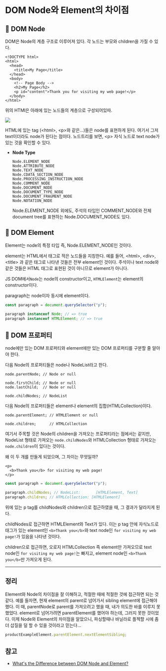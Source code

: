 # DOM Node와 Element의 차이점

## 🧩 DOM Node

DOM은 Node의 계층 구조로 이루어져 있다. 각 노드는 부모와 children을 가질 수 있다.

```htmlembedded
<!DOCTYPE html>
<html>
  <head>
    <title>My Page</title>
  </head>
  <body>
    <!-- Page Body -->
    <h2>My Page</h2>
    <p id="content">Thank you for visiting my web page!</p>
  </body>
</html>
```

위의 HTMl은 아래에 있는 노드들의 계층으로 구성되어있따.

![](https://i.imgur.com/RL1IrMs.png)

HTML에 있는 tag (\<html>, \<p>와 같은...)들은 node를 표현하게 된다. 여기서 그저 text이더라도 node가 된다는 점이다. 노드트리를 보면, \<p> 자식 노드로 text node가 있는 것을 확인할 수 있다.

- **Node Type**
  ```
  Node.ELEMENT_NODE
  Node.ATTRIBUTE_NODE
  Node.TEXT_NODE
  Node.CDATA_SECTION_NODE
  Node.PROCESSING_INSTRUCTION_NODE
  Node.COMMENT_NODE
  Node.DOCUMENT_NODE
  Node.DOCUMENT_TYPE_NODE
  Node.DOCUMENT_FRAGMENT_NODE
  Node.NOTATION_NODE
  ```
  Node.ELEMENT_NODE 외에도, 주석의 타입인 COMMENT_NODE와 전체 document tree를 표현하는
  Node.DOCUMENT_NODE도 있다.

## 🧩 DOM Element

Element는 node의 특정 타입 즉, Node.ELEMENT_NODE인 것이다.

element는 HTML에서 태그로 적은 노드들을 지칭한다. 예를 들어, \<html>, \<div>, \<title> 과 같은 태그로 나타낸 것들은 전부 element인 것이다. 주석이나 text node와 같은 것들은 HTML 태그로 표현된 것이 아니므로 element가 아니다.

JS DOM에서`Node`는 node의 constructor이고, `HTMLElement`는 element의 constructor이다.

paragraph는 node이자 동시에 element이다.

```javascript
const paragraph = document.querySelector("p");

paragraph instanceof Node; // => true
paragraph instanceof HTMLElement; // => true
```

## 🧩 DOM 프로퍼티

node에만 있는 DOM 프로퍼티와 element에만 있는 DOM 프로퍼티를 구분할 줄 알아야 한다.

다음 Node의 프로퍼티들은 node나 NodeList라고 한다.

```
node.parentNode; // Node or null

node.firstChild; // Node or null
node.lastChild;  // Node or null

node.childNodes; // NodeList
```

다음 Node의 프로퍼티들은 element나 element의 집합(HTMLCollection)이다.

```
node.parentElement; // HTMLElement or null

node.children;      // HTMLCollection

```

여기서 주목할 것은 Node의 children을 가져오는 프로퍼티라는 점에서는 같지만, NodeList 형태로 가져오는 `node.childNodes`와 HTMLCollection 형태로 가져오는 `node.children`이 있다는 것이다.

왜 이 두 개를 만들게 되었으며, 그 차이는 무엇일까?

```htmlembedded=
<p>
  <b>Thank you</b> for visiting my web page!
</p>
```

```javascript
const paragraph = document.querySelector("p");

paragraph.childNodes; // NodeList:       [HTMLElement, Text]
paragraph.children; // HTMLCollection: [HTMLElement]
```

위에 있는 p tag를 childNodes와 children으로 접근하였을 때, 그 결과가 달라지게 된다.

childNodes로 접근하면 HTMLElement와 Text가 있다. 이는 p tag 안에 자식노드로 태그가 있는 element인 `<b>Thank you</b>`와 text node인 `for visiting my web page!`가 있음을 나타낸 것이다.

children으로 접근하면, 오로지 HTMLCollection 즉 element만 가져오므로 text node인 `for visiting my web page!`는 빠지고, element node인 `<b>Thank you</b>`만 가져오게 된다.

---

## 정리

Element와 Node의 차이점을 잘 이해하고, 적절한 때에 적절한 것에 접근하면 되는 것 같다. 예를 들자면, 현재 element의 parent로 넘어가서 sibling element에 접근해야 했다. 이 때, parentNode로 parent를 가져오려고 했을 때, 내가 의도한 바를 이루지 못했었다. element로 넘어가려면 parentElement를 했어야 하는데, 그러지 못한 것이었다. 이제 Node와 Element의 차이점을 알았으니, 파싱할때나 바닐라로 플젝할 시에 좀 더 삽질을 덜 할 수 있을 것이라고 믿는다...

```javascript
productExampleElement.parentElement.nextElementSibling;
```

## 참고

- [What's the Difference between DOM Node and Element?
  ](https://dmitripavlutin.com/dom-node-element/)
